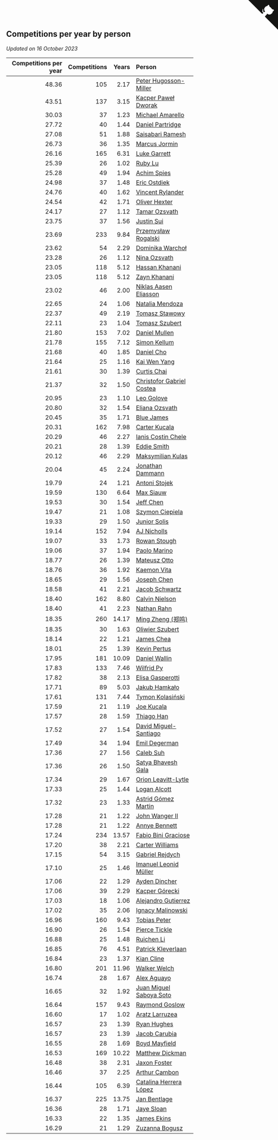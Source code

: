 ## Competitions per year by person

*Updated on 16 October 2023*

| Competitions per year | Competitions | Years | Person |
| ---: | ---: | ---: | :--- |
| 48.36 | 105 | 2.17 | [Peter Hugosson-Miller](https://www.worldcubeassociation.org/persons/2021HUGO01) |
| 43.51 | 137 | 3.15 | [Kacper Paweł Dworak](https://www.worldcubeassociation.org/persons/2020DWOR01) |
| 30.03 | 37 | 1.23 | [Michael Amarello](https://www.worldcubeassociation.org/persons/2022AMAR09) |
| 27.72 | 40 | 1.44 | [Daniel Partridge](https://www.worldcubeassociation.org/persons/2022PART02) |
| 27.08 | 51 | 1.88 | [Saisabari Ramesh](https://www.worldcubeassociation.org/persons/2021RAME01) |
| 26.73 | 36 | 1.35 | [Marcus Jormin](https://www.worldcubeassociation.org/persons/2022JORM01) |
| 26.16 | 165 | 6.31 | [Luke Garrett](https://www.worldcubeassociation.org/persons/2017GARR05) |
| 25.39 | 26 | 1.02 | [Ruby Lu](https://www.worldcubeassociation.org/persons/2022LURU01) |
| 25.28 | 49 | 1.94 | [Achim Spies](https://www.worldcubeassociation.org/persons/2021SPIE01) |
| 24.98 | 37 | 1.48 | [Eric Ostdiek](https://www.worldcubeassociation.org/persons/2022OSTD01) |
| 24.76 | 40 | 1.62 | [Vincent Rylander](https://www.worldcubeassociation.org/persons/2022RYLA01) |
| 24.54 | 42 | 1.71 | [Oliver Hexter](https://www.worldcubeassociation.org/persons/2022HEXT01) |
| 24.17 | 27 | 1.12 | [Tamar Ozsvath](https://www.worldcubeassociation.org/persons/2022OZSV04) |
| 23.75 | 37 | 1.56 | [Justin Sui](https://www.worldcubeassociation.org/persons/2022SUIJ01) |
| 23.69 | 233 | 9.84 | [Przemysław Rogalski](https://www.worldcubeassociation.org/persons/2013ROGA02) |
| 23.62 | 54 | 2.29 | [Dominika Warchoł](https://www.worldcubeassociation.org/persons/2021WARC01) |
| 23.28 | 26 | 1.12 | [Nina Ozsvath](https://www.worldcubeassociation.org/persons/2022OZSV03) |
| 23.05 | 118 | 5.12 | [Hassan Khanani](https://www.worldcubeassociation.org/persons/2018KHAN26) |
| 23.05 | 118 | 5.12 | [Zayn Khanani](https://www.worldcubeassociation.org/persons/2018KHAN28) |
| 23.02 | 46 | 2.00 | [Niklas Aasen Eliasson](https://www.worldcubeassociation.org/persons/2021ELIA01) |
| 22.65 | 24 | 1.06 | [Natalia Mendoza](https://www.worldcubeassociation.org/persons/2022MEND24) |
| 22.37 | 49 | 2.19 | [Tomasz Stawowy](https://www.worldcubeassociation.org/persons/2021STAW01) |
| 22.11 | 23 | 1.04 | [Tomasz Szubert](https://www.worldcubeassociation.org/persons/2022SZUB02) |
| 21.80 | 153 | 7.02 | [Daniel Mullen](https://www.worldcubeassociation.org/persons/2016MULL04) |
| 21.78 | 155 | 7.12 | [Simon Kellum](https://www.worldcubeassociation.org/persons/2016KELL12) |
| 21.68 | 40 | 1.85 | [Daniel Cho](https://www.worldcubeassociation.org/persons/2021CHOD01) |
| 21.64 | 25 | 1.16 | [Kai Wen Yang](https://www.worldcubeassociation.org/persons/2022YANG19) |
| 21.61 | 30 | 1.39 | [Curtis Chai](https://www.worldcubeassociation.org/persons/2022CHAI02) |
| 21.37 | 32 | 1.50 | [Christofor Gabriel Costea](https://www.worldcubeassociation.org/persons/2022COST03) |
| 20.95 | 23 | 1.10 | [Leo Golove](https://www.worldcubeassociation.org/persons/2022GOLO02) |
| 20.80 | 32 | 1.54 | [Eliana Ozsvath](https://www.worldcubeassociation.org/persons/2022OZSV01) |
| 20.45 | 35 | 1.71 | [Blue James](https://www.worldcubeassociation.org/persons/2022JAME01) |
| 20.31 | 162 | 7.98 | [Carter Kucala](https://www.worldcubeassociation.org/persons/2015KUCA01) |
| 20.29 | 46 | 2.27 | [Ianis Costin Chele](https://www.worldcubeassociation.org/persons/2021CHEL01) |
| 20.21 | 28 | 1.39 | [Eddie Smith](https://www.worldcubeassociation.org/persons/2022SMIT20) |
| 20.12 | 46 | 2.29 | [Maksymilian Kulas](https://www.worldcubeassociation.org/persons/2021KULA02) |
| 20.04 | 45 | 2.24 | [Jonathan Dammann](https://www.worldcubeassociation.org/persons/2021DAMM01) |
| 19.79 | 24 | 1.21 | [Antoni Stojek](https://www.worldcubeassociation.org/persons/2022STOJ03) |
| 19.59 | 130 | 6.64 | [Max Siauw](https://www.worldcubeassociation.org/persons/2017SIAU02) |
| 19.53 | 30 | 1.54 | [Jeff Chen](https://www.worldcubeassociation.org/persons/2022CHEN19) |
| 19.47 | 21 | 1.08 | [Szymon Ciepiela](https://www.worldcubeassociation.org/persons/2022CIEP01) |
| 19.33 | 29 | 1.50 | [Junior Solis](https://www.worldcubeassociation.org/persons/2022SOLI03) |
| 19.14 | 152 | 7.94 | [AJ Nicholls](https://www.worldcubeassociation.org/persons/2015NICH04) |
| 19.07 | 33 | 1.73 | [Rowan Stough](https://www.worldcubeassociation.org/persons/2022STOU01) |
| 19.06 | 37 | 1.94 | [Paolo Marino](https://www.worldcubeassociation.org/persons/2021MARI04) |
| 18.77 | 26 | 1.39 | [Mateusz Otto](https://www.worldcubeassociation.org/persons/2022OTTO01) |
| 18.76 | 36 | 1.92 | [Kaemon Vita](https://www.worldcubeassociation.org/persons/2021VITA01) |
| 18.65 | 29 | 1.56 | [Joseph Chen](https://www.worldcubeassociation.org/persons/2022CHEN16) |
| 18.58 | 41 | 2.21 | [Jacob Schwartz](https://www.worldcubeassociation.org/persons/2021SCHW01) |
| 18.40 | 162 | 8.80 | [Calvin Nielson](https://www.worldcubeassociation.org/persons/2014NIEL03) |
| 18.40 | 41 | 2.23 | [Nathan Rahn](https://www.worldcubeassociation.org/persons/2021RAHN01) |
| 18.35 | 260 | 14.17 | [Ming Zheng (郑鸣)](https://www.worldcubeassociation.org/persons/2009ZHEN11) |
| 18.35 | 30 | 1.63 | [Oliwier Szubert](https://www.worldcubeassociation.org/persons/2022SZUB01) |
| 18.14 | 22 | 1.21 | [James Chea](https://www.worldcubeassociation.org/persons/2022CHEA05) |
| 18.01 | 25 | 1.39 | [Kevin Pertus](https://www.worldcubeassociation.org/persons/2022PERT01) |
| 17.95 | 181 | 10.09 | [Daniel Wallin](https://www.worldcubeassociation.org/persons/2013WALL03) |
| 17.83 | 133 | 7.46 | [Wilfrid Py](https://www.worldcubeassociation.org/persons/2016PYWI01) |
| 17.82 | 38 | 2.13 | [Elisa Gasperotti](https://www.worldcubeassociation.org/persons/2021GASP01) |
| 17.71 | 89 | 5.03 | [Jakub Hamkało](https://www.worldcubeassociation.org/persons/2018HAMK01) |
| 17.61 | 131 | 7.44 | [Tymon Kolasiński](https://www.worldcubeassociation.org/persons/2016KOLA02) |
| 17.59 | 21 | 1.19 | [Joe Kucala](https://www.worldcubeassociation.org/persons/2022KUCA01) |
| 17.57 | 28 | 1.59 | [Thiago Han](https://www.worldcubeassociation.org/persons/2022HANT01) |
| 17.52 | 27 | 1.54 | [David Miguel-Santiago](https://www.worldcubeassociation.org/persons/2022MIGU02) |
| 17.49 | 34 | 1.94 | [Emil Degerman](https://www.worldcubeassociation.org/persons/2021DEGE01) |
| 17.36 | 27 | 1.56 | [Caleb Suh](https://www.worldcubeassociation.org/persons/2022SUHC01) |
| 17.36 | 26 | 1.50 | [Satya Bhavesh Gala](https://www.worldcubeassociation.org/persons/2022GALA03) |
| 17.34 | 29 | 1.67 | [Orion Leavitt-Lytle](https://www.worldcubeassociation.org/persons/2022LEAV01) |
| 17.33 | 25 | 1.44 | [Logan Alcott](https://www.worldcubeassociation.org/persons/2022ALCO02) |
| 17.32 | 23 | 1.33 | [Astrid Gómez Martin](https://www.worldcubeassociation.org/persons/2022MART26) |
| 17.28 | 21 | 1.22 | [John Wanger II](https://www.worldcubeassociation.org/persons/2022WANG39) |
| 17.28 | 21 | 1.22 | [Annye Bennett](https://www.worldcubeassociation.org/persons/2022BENN11) |
| 17.24 | 234 | 13.57 | [Fabio Bini Graciose](https://www.worldcubeassociation.org/persons/2010GRAC02) |
| 17.20 | 38 | 2.21 | [Carter Williams](https://www.worldcubeassociation.org/persons/2021WILL06) |
| 17.15 | 54 | 3.15 | [Gabriel Rejdych](https://www.worldcubeassociation.org/persons/2020REJD01) |
| 17.10 | 25 | 1.46 | [Imanuel Leonid Müller](https://www.worldcubeassociation.org/persons/2022MULL02) |
| 17.06 | 22 | 1.29 | [Ayden Dincher](https://www.worldcubeassociation.org/persons/2022DINC01) |
| 17.06 | 39 | 2.29 | [Kacper Górecki](https://www.worldcubeassociation.org/persons/2021GORE01) |
| 17.03 | 18 | 1.06 | [Alejandro Gutierrez](https://www.worldcubeassociation.org/persons/2022GUTI09) |
| 17.02 | 35 | 2.06 | [Ignacy Malinowski](https://www.worldcubeassociation.org/persons/2021MALI02) |
| 16.96 | 160 | 9.43 | [Tobias Peter](https://www.worldcubeassociation.org/persons/2014PETE03) |
| 16.90 | 26 | 1.54 | [Pierce Tickle](https://www.worldcubeassociation.org/persons/2022TICK01) |
| 16.88 | 25 | 1.48 | [Ruichen Li](https://www.worldcubeassociation.org/persons/2022LIRU02) |
| 16.85 | 76 | 4.51 | [Patrick Kleverlaan](https://www.worldcubeassociation.org/persons/2019KLEV01) |
| 16.84 | 23 | 1.37 | [Kian Cline](https://www.worldcubeassociation.org/persons/2022CLIN01) |
| 16.80 | 201 | 11.96 | [Walker Welch](https://www.worldcubeassociation.org/persons/2011WELC01) |
| 16.74 | 28 | 1.67 | [Alex Aguayo](https://www.worldcubeassociation.org/persons/2022AGUA01) |
| 16.65 | 32 | 1.92 | [Juan Miguel Saboya Soto](https://www.worldcubeassociation.org/persons/2021SOTO01) |
| 16.64 | 157 | 9.43 | [Raymond Goslow](https://www.worldcubeassociation.org/persons/2014GOSL01) |
| 16.60 | 17 | 1.02 | [Aratz Larruzea](https://www.worldcubeassociation.org/persons/2022LARR02) |
| 16.57 | 23 | 1.39 | [Ryan Hughes](https://www.worldcubeassociation.org/persons/2022HUGH04) |
| 16.57 | 23 | 1.39 | [Jacob Carubia](https://www.worldcubeassociation.org/persons/2022CARU02) |
| 16.55 | 28 | 1.69 | [Boyd Mayfield](https://www.worldcubeassociation.org/persons/2022MAYF01) |
| 16.53 | 169 | 10.22 | [Matthew Dickman](https://www.worldcubeassociation.org/persons/2013DICK01) |
| 16.48 | 38 | 2.31 | [Jaxon Foster](https://www.worldcubeassociation.org/persons/2021FOST01) |
| 16.46 | 37 | 2.25 | [Arthur Cambon](https://www.worldcubeassociation.org/persons/2021CAMB01) |
| 16.44 | 105 | 6.39 | [Catalina Herrera López](https://www.worldcubeassociation.org/persons/2017LOPE31) |
| 16.37 | 225 | 13.75 | [Jan Bentlage](https://www.worldcubeassociation.org/persons/2010BENT01) |
| 16.36 | 28 | 1.71 | [Jaye Sloan](https://www.worldcubeassociation.org/persons/2022SLOA01) |
| 16.33 | 22 | 1.35 | [James Ekins](https://www.worldcubeassociation.org/persons/2022EKIN01) |
| 16.29 | 21 | 1.29 | [Zuzanna Bogusz](https://www.worldcubeassociation.org/persons/2022BOGU01) |


<a href="https://github.com/jonatanklosko/wca_statistics" class="github-corner" aria-label="View source on Github"><svg width="80" height="80" viewBox="0 0 250 250" style="fill:#151513; color:#fff; position: absolute; top: 0; border: 0; right: 0;" aria-hidden="true"><path d="M0,0 L115,115 L130,115 L142,142 L250,250 L250,0 Z"></path><path d="M128.3,109.0 C113.8,99.7 119.0,89.6 119.0,89.6 C122.0,82.7 120.5,78.6 120.5,78.6 C119.2,72.0 123.4,76.3 123.4,76.3 C127.3,80.9 125.5,87.3 125.5,87.3 C122.9,97.6 130.6,101.9 134.4,103.2" fill="currentColor" style="transform-origin: 130px 106px;" class="octo-arm"></path><path d="M115.0,115.0 C114.9,115.1 118.7,116.5 119.8,115.4 L133.7,101.6 C136.9,99.2 139.9,98.4 142.2,98.6 C133.8,88.0 127.5,74.4 143.8,58.0 C148.5,53.4 154.0,51.2 159.7,51.0 C160.3,49.4 163.2,43.6 171.4,40.1 C171.4,40.1 176.1,42.5 178.8,56.2 C183.1,58.6 187.2,61.8 190.9,65.4 C194.5,69.0 197.7,73.2 200.1,77.6 C213.8,80.2 216.3,84.9 216.3,84.9 C212.7,93.1 206.9,96.0 205.4,96.6 C205.1,102.4 203.0,107.8 198.3,112.5 C181.9,128.9 168.3,122.5 157.7,114.1 C157.9,116.9 156.7,120.9 152.7,124.9 L141.0,136.5 C139.8,137.7 141.6,141.9 141.8,141.8 Z" fill="currentColor" class="octo-body"></path></svg></a><style>.github-corner:hover .octo-arm{animation:octocat-wave 560ms ease-in-out}@keyframes octocat-wave{0%,100%{transform:rotate(0)}20%,60%{transform:rotate(-25deg)}40%,80%{transform:rotate(10deg)}}@media (max-width:500px){.github-corner:hover .octo-arm{animation:none}.github-corner .octo-arm{animation:octocat-wave 560ms ease-in-out}}</style>
